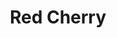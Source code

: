 ---
language: id
layout: product-item
title: Red Cherry
description: Description in &amp; Red Cherry
keyword: keyword in Red Cherry
image: /images/SPLIT-FACE-12-Red-Cherry.jpg
sub-title: Red Cherry
article-1: Height &#58; 6″, 8″, 12″ x Random <br>Length &#58; 4″ - 24″ <br>Thickness &#58; 3/8″ - 3/4″ <br>Color &#58; Red and beige base color with black speckled veins
title-right: Red Cherry
article-right: Red Cherry
title-2: Red Cherry
article-2: Red Cherry
article-3: Red Cherry
alt-slide1: Red Cherry
alt-slide2: Red Cherry
alt-slide3: Red Cherry
slide1: /images/SPLIT-FACE-12-Red-Cherry.jpg
slide2: /images/SPLIT-FACE-12-Red-Cherry.jpg
slide3: /images/SPLIT-FACE-12-Red-Cherry.jpg
---